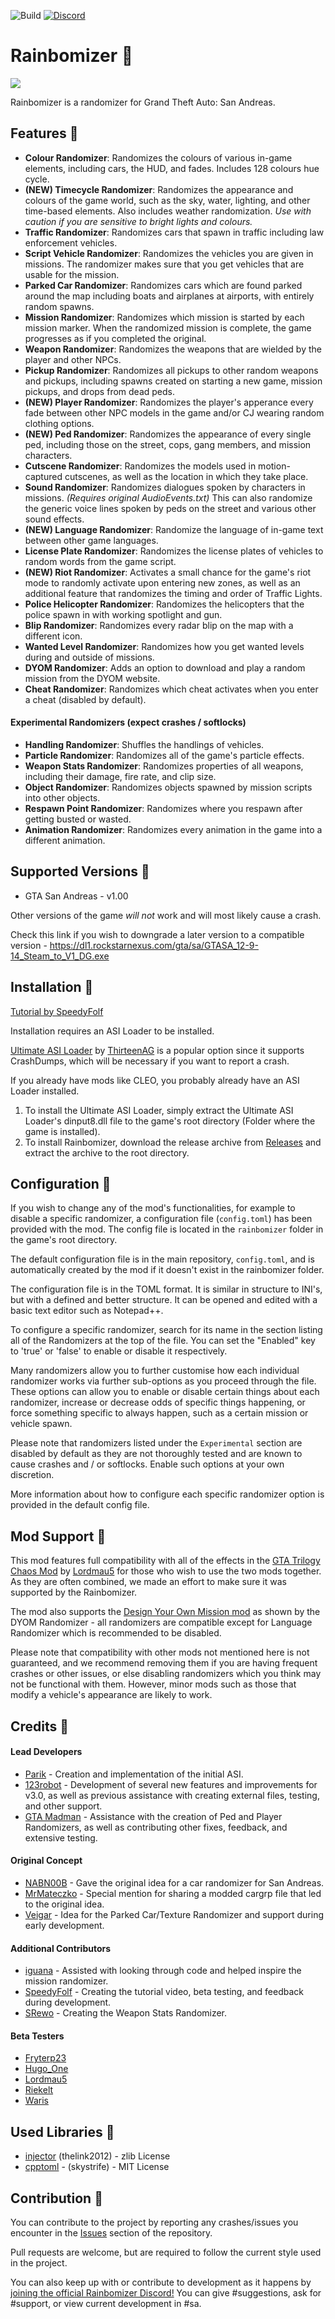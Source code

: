 ![Build](https://github.com/Parik27/Rainbomizer/workflows/Build/badge.svg)
[![Discord](https://img.shields.io/discord/681996979974570066.svg?label=&logo=discord&logoColor=ffffff&color=7389D8&labelColor=6A7EC2)](https://discord.gg/BYVBQw7)
# Rainbomizer 🌈

<img src="https://i.ibb.co/Qc44GgF/Spinning.gif">

Rainbomizer is a randomizer for Grand Theft Auto: San Andreas.

## Features 🌈

- **Colour Randomizer**: Randomizes the colours of various in-game elements, including cars, the HUD, and fades. Includes 128 colours hue cycle.
- **(NEW) Timecycle Randomizer**: Randomizes the appearance and colours of the game world, such as the sky, water, lighting, and other time-based elements. Also includes weather randomization. *Use with caution if you are sensitive to bright lights and colours.*
- **Traffic Randomizer**: Randomizes cars that spawn in traffic including law enforcement vehicles.
- **Script Vehicle Randomizer**: Randomizes the vehicles you are given in missions. The randomizer makes sure that you get vehicles that are usable for the mission.
- **Parked Car Randomizer**: Randomizes cars which are found parked around the map including boats and airplanes at airports, with entirely random spawns.
- **Mission Randomizer**: Randomizes which mission is started by each mission marker. When the randomized mission is complete, the game progresses as if you completed the original.
- **Weapon Randomizer**: Randomizes the weapons that are wielded by the player and other NPCs.
- **Pickup Randomizer**: Randomizes all pickups to other random weapons and pickups, including spawns created on starting a new game, mission pickups, and drops from dead peds.
- **(NEW) Player Randomizer**: Randomizes the player's apperance every fade between other NPC models in the game and/or CJ wearing random clothing options.
- **(NEW) Ped Randomizer**: Randomizes the appearance of every single ped, including those on the street, cops, gang members, and mission characters.
- **Cutscene Randomizer**: Randomizes the models used in motion-captured cutscenes, as well as the location in which they take place.
- **Sound Randomizer**: Randomizes dialogues spoken by characters in missions. *(Requires original AudioEvents.txt)* This can also randomize the generic voice lines spoken by peds on the street and various other sound effects.
- **(NEW) Language Randomizer**: Randomize the language of in-game text between other game languages.
- **License Plate Randomizer**: Randomizes the license plates of vehicles to random words from the game script.
- **(NEW) Riot Randomizer**: Activates a small chance for the game's riot mode to randomly activate upon entering new zones, as well as an additional feature that randomizes the timing and order of Traffic Lights.
- **Police Helicopter Randomizer**: Randomizes the helicopters that the police spawn in with working spotlight and gun.
- **Blip Randomizer**: Randomizes every radar blip on the map with a different icon.
- **Wanted Level Randomizer**: Randomizes how you get wanted levels during and outside of missions.
- **DYOM Randomizer**: Adds an option to download and play a random mission from the DYOM website.
- **Cheat Randomizer**: Randomizes which cheat activates when you enter a cheat (disabled by default).

#### Experimental Randomizers (expect crashes / softlocks)

- **Handling Randomizer**: Shuffles the handlings of vehicles.
- **Particle Randomizer**: Randomizes all of the game's particle effects.
- **Weapon Stats Randomizer**: Randomizes properties of all weapons, including their damage, fire rate, and clip size.
- **Object Randomizer**: Randomizes objects spawned by mission scripts into other objects.
- **Respawn Point Randomizer**:  Randomizes where you respawn after getting busted or wasted.
- **Animation Randomizer**:  Randomizes every animation in the game into a different animation.

## Supported Versions 🌈

* GTA San Andreas - v1.00

Other versions of the game *will not* work and will most likely cause a crash.

Check this link if you wish to downgrade a later version to a compatible version - https://dl1.rockstarnexus.com/gta/sa/GTASA_12-9-14_Steam_to_V1_DG.exe

## Installation 🌈

[Tutorial by SpeedyFolf](https://www.youtube.com/watch?v=HRz_zTuctKc)

Installation requires an ASI Loader to be installed.

[Ultimate ASI Loader](https://github.com/ThirteenAG/Ultimate-ASI-Loader) by [ThirteenAG](https://github.com/ThirteenAG) is a popular option since it supports CrashDumps, which will be necessary if you want to report a crash.

If you already have mods like CLEO, you probably already have an ASI Loader installed. 

1. To install the Ultimate ASI Loader, simply extract the Ultimate ASI Loader's dinput8.dll file to the game's root directory (Folder where the game is installed).
2. To install Rainbomizer, download the release archive from [Releases](https://github.com/Parik27/Rainbomizer/releases) and extract the archive to the root directory.

## Configuration 🌈

If you wish to change any of the mod's functionalities, for example to disable a specific randomizer, a configuration file (`config.toml`) has been provided with the mod. The config file is located in the `rainbomizer` folder in the game's root directory.

The default configuration file is in the main repository, `config.toml`, and is automatically created by the mod if it doesn't exist in the rainbomizer folder.

The configuration file is in the TOML format. It is similar in structure to INI's, but with a defined and better structure. It can be opened and edited with a basic text editor such as Notepad++.

To configure a specific randomizer, search for its name in the section listing all of the Randomizers at the top of the file. You can set the "Enabled" key to 'true' or 'false' to enable or disable it respectively.

Many randomizers allow you to further customise how each individual randomizer works via further sub-options as you proceed through the file. These options can allow you to enable or disable certain things about each randomizer, increase or decrease odds of specific things happening, or force something specific to always happen, such as a certain mission or vehicle spawn.

Please note that randomizers listed under the `Experimental` section are disabled by default as they are not thoroughly tested and are known to cause crashes and / or softlocks. Enable such options at your own discretion.

More information about how to configure each specific randomizer option is provided in the default config file.

## Mod Support 🌈

This mod features full compatibility with all of the effects in the [GTA Trilogy Chaos Mod](https://github.com/gta-chaos-mod/Trilogy-ASI-Script) by [Lordmau5](https://github.com/Lordmau5) for those who wish to use the two mods together. As they are often combined, we made an effort to make sure it was supported by the Rainbomizer.

The mod also supports the [Design Your Own Mission mod](https://www.gtagarage.com/mods/show.php?id=5038) as shown by the DYOM Randomizer - all randomizers are compatible except for Language Randomizer which is recommended to be disabled.

Please note that compatibility with other mods not mentioned here is not guaranteed, and we recommend removing them if you are having frequent crashes or other issues, or else disabling randomizers which you think may not be functional with them. However, minor mods such as those that modify a vehicle's appearance are likely to work.

## Credits 🌈

#### Lead Developers

- [Parik](https://github.com/Parik27) - Creation and implementation of the initial ASI.
- [123robot](https://www.twitch.tv/123robot) - Development of several new features and improvements for v3.0, as well as previous assistance with creating external files, testing, and other support.
- [GTA Madman](https://github.com/GTAMadman) - Assistance with the creation of Ped and Player Randomizers, as well as contributing other fixes, feedback, and extensive testing.

#### Original Concept

- [NABN00B](https://www.twitch.tv/nabn00b) - Gave the original idea for a car randomizer for San Andreas.
- [MrMateczko](https://www.twitch.tv/mrmateczko_) - Special mention for sharing a modded cargrp file that led to the original idea.
- [Veigar](https://gtaforums.com/profile/685882-veigar) - Idea for the Parked Car/Texture Randomizer and support during early development.

#### Additional Contributors

- [iguana](https://www.twitch.tv/iguana_) - Assisted with looking through code and helped inspire the mission randomizer.
- [SpeedyFolf](https://www.twitch.tv/speedyfolf) - Creating the tutorial video, beta testing, and feedback during development.
- [SRewo](https://github.com/SRewo) - Creating the Weapon Stats Randomizer.

#### Beta Testers

- [Fryterp23](https://www.twitch.tv/fryterp23)
- [Hugo_One](https://www.twitch.tv/hugo_one)
- [Lordmau5](https://www.twitch.tv/lordmau5)
- [Riekelt](https://www.twitch.tv/riekelt)
- [Waris](https://www.twitch.tv/wariscoach)

## Used Libraries 🌈

- [injector](https://github.com/thelink2012/injector) (thelink2012) - zlib License
- [cpptoml](https://github.com/skystrife/cpptoml) - (skystrife) - MIT License

## Contribution 🌈

You can contribute to the project by reporting any crashes/issues you encounter in the [Issues](https://github.com/Parik27/Rainbomizer/issues) section of the repository.

Pull requests are welcome, but are required to follow the current style used in the project.

You can also keep up with or contribute to development as it happens by [joining the official Rainbomizer Discord!](https://discord.gg/BYVBQw7) You can give #suggestions, ask for #support, or view current development in #sa.
